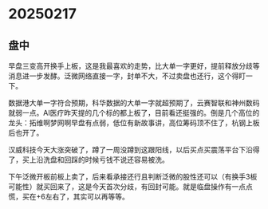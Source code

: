 # 20250217

## 盘中

早盘三变高开换手上板，这是我最喜欢的走势，比大单一字更好，提前释放分歧等消息进一步发酵。泛微网络直接一字，封单不大，不过卖盘也还行，这个得盯一下。

数据港大单一字符合预期，科华数据的大单一字就超预期了，云赛智联和神州数码就弱一点。AI医疗昨天提的几个标的都上板了，目前看还挺强的。倒是几个高位的龙头：拓维啊梦网啊早盘有点弱，低位有新故事讲，高位筹码顶不住了，杭钢上板后也开了。

汉威科技今天大涨突破了，蹲了一周没蹲到这跟阳线，以后买点买震荡平台下沿得了，买上沿洗盘和回踩的时候亏钱不说还容易被洗。

下午泛微开板前板上卖了，后来看承接还行且判断泛微的股性还可以（有换手3板可能性）就买回来了，这是今天首次分歧，有回封可能。就是临盘操作有一点点慌，买在+6左右了，其实可以再等等。
